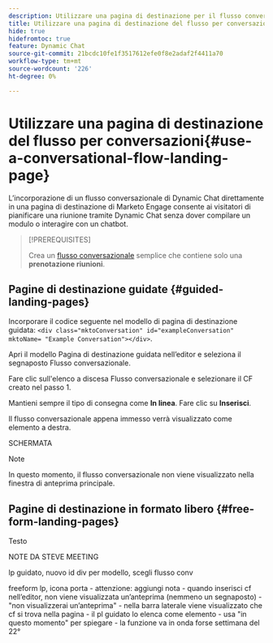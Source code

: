 ```yaml
---
description: Utilizzare una pagina di destinazione per il flusso conversazionale - Documentazione di Marketo - Documentazione del prodotto
title: Utilizzare una pagina di destinazione del flusso per conversazioni
hide: true
hidefromtoc: true
feature: Dynamic Chat
source-git-commit: 21bcdc10fe1f3517612efe0f8e2adaf2f4411a70
workflow-type: tm+mt
source-wordcount: '226'
ht-degree: 0%

---
```


# Utilizzare una pagina di destinazione del flusso per conversazioni{#use-a-conversational-flow-landing-page}

L’incorporazione di un flusso conversazionale di Dynamic Chat direttamente in una pagina di destinazione di Marketo Engage consente ai visitatori di pianificare una riunione tramite Dynamic Chat senza dover compilare un modulo o interagire con un chatbot.

>[!PREREQUISITES]
>
>Crea un [flusso conversazionale](/help/marketo/product-docs/demand-generation/dynamic-chat/automated-chat/create-a-conversational-flow.md) semplice che contiene solo una **prenotazione riunioni**.

## Pagine di destinazione guidate {#guided-landing-pages}

Incorporare il codice seguente nel modello di pagina di destinazione guidata: `<div class="mktoConversation" id="exampleConversation" mktoName= "Example Conversation"></div>`.

Apri il modello Pagina di destinazione guidata nell’editor e seleziona il segnaposto Flusso conversazionale.

Fare clic sull&#39;elenco a discesa Flusso conversazionale e selezionare il CF creato nel passo 1.

Mantieni sempre il tipo di consegna come **In linea**. Fare clic su **Inserisci**.

Il flusso conversazionale appena immesso verrà visualizzato come elemento a destra.

SCHERMATA

>[!NOTE]
>
>In questo momento, il flusso conversazionale non viene visualizzato nella finestra di anteprima principale.

## Pagine di destinazione in formato libero {#free-form-landing-pages}

Testo

NOTE DA STEVE MEETING

lp guidato, nuovo id div per modello, scegli flusso conv

freeform lp, icona porta - attenzione: aggiungi nota - quando inserisci cf nell’editor, non viene visualizzata un’anteprima (nemmeno un segnaposto) - &quot;non visualizzerai un’anteprima&quot; - nella barra laterale viene visualizzato che cf si trova nella pagina - il pl guidato lo elenca come elemento - usa &quot;in questo momento&quot; per spiegare - la funzione va in onda forse settimana del 22°
